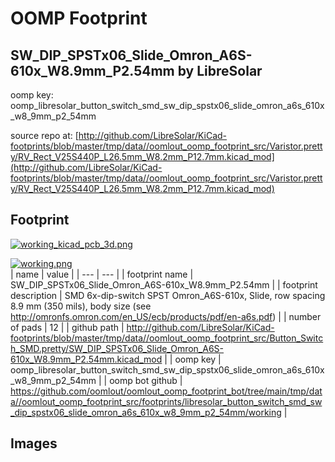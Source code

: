 # OOMP Footprint  
## SW_DIP_SPSTx06_Slide_Omron_A6S-610x_W8.9mm_P2.54mm  by LibreSolar  
  
oomp key: oomp_libresolar_button_switch_smd_sw_dip_spstx06_slide_omron_a6s_610x_w8_9mm_p2_54mm  
  
source repo at: [http://github.com/LibreSolar/KiCad-footprints/blob/master/tmp/data//oomlout_oomp_footprint_src/Varistor.pretty/RV_Rect_V25S440P_L26.5mm_W8.2mm_P12.7mm.kicad_mod](http://github.com/LibreSolar/KiCad-footprints/blob/master/tmp/data//oomlout_oomp_footprint_src/Varistor.pretty/RV_Rect_V25S440P_L26.5mm_W8.2mm_P12.7mm.kicad_mod)  
## Footprint  
  
[![working_kicad_pcb_3d.png](working_kicad_pcb_3d_600.png)](working_kicad_pcb_3d.png)  
  
[![working.png](working_600.png)](working.png)  
| name | value | 
| --- | --- | 
| footprint name | SW_DIP_SPSTx06_Slide_Omron_A6S-610x_W8.9mm_P2.54mm | 
| footprint description | SMD 6x-dip-switch SPST Omron_A6S-610x, Slide, row spacing 8.9 mm (350 mils), body size  (see http://omronfs.omron.com/en_US/ecb/products/pdf/en-a6s.pdf) | 
| number of pads | 12 | 
| github path | http://github.com/LibreSolar/KiCad-footprints/blob/master/tmp/data//oomlout_oomp_footprint_src/Button_Switch_SMD.pretty/SW_DIP_SPSTx06_Slide_Omron_A6S-610x_W8.9mm_P2.54mm.kicad_mod | 
| oomp key | oomp_libresolar_button_switch_smd_sw_dip_spstx06_slide_omron_a6s_610x_w8_9mm_p2_54mm | 
| oomp bot github | https://github.com/oomlout/oomlout_oomp_footprint_bot/tree/main/tmp/data//oomlout_oomp_footprint_src/footprints/libresolar_button_switch_smd_sw_dip_spstx06_slide_omron_a6s_610x_w8_9mm_p2_54mm/working | 
## Images  
